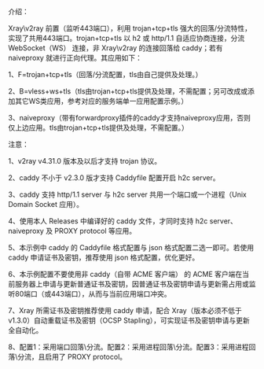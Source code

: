 介绍：

Xray\v2ray 前置（监听443端口），利用 trojan+tcp+tls 强大的回落/分流特性，实现了共用443端口。trojan+tcp+tls 以 h2 或 http/1.1 自适应协商连接，分流 WebSocket（WS） 连接，非 Xray\v2ray 的连接回落给 caddy；若有 naiveproxy 就进行正向代理。其应用如下：

1、F=trojan+tcp+tls（回落/分流配置，tls由自己提供及处理。）

2、B=vless+ws+tls（tls由trojan+tcp+tls提供及处理，不需配置；另可改成或添加其它WS类应用，参考对应的服务端单一应用配置示例。）

3、naiveproxy（带有forwardproxy插件的caddy才支持naiveproxy应用，否则仅上边应用。tls由trojan+tcp+tls提供及处理，不需配置。）

注意：

1、v2ray v4.31.0 版本及以后才支持 trojan 协议。

2、caddy 不小于 v2.3.0 版才支持 Caddyfile 配置开启 h2c server。

3、caddy 支持 http/1.1 server 与 h2c server 共用一个端口或一个进程（Unix Domain Socket 应用）。

4、使用本人 Releases 中编译好的 caddy 文件，才同时支持 h2c server、naiveproxy 及 PROXY protocol 等应用。

5、本示例中 caddy 的 Caddyfile 格式配置与 json 格式配置二选一即可。若使用 caddy 申请证书及密钥，推荐使用 json 格式配置，优化更好。

6、本示例配置不要使用非 caddy（自带 ACME 客户端） 的 ACME 客户端在当前服务器上申请与更新普通证书及密钥，因普通证书及密钥申请与更新需占用或监听80端口（或443端口），从而与当前应用端口冲突。

7、Xray 所需证书及密钥推荐使用 caddy 申请，配合 Xray（版本必须不低于v1.3.0）自动重载证书及密钥（OCSP Stapling），可实现证书及密钥申请与更新全自动化。

8、配置1：采用端口回落\分流。配置2：采用进程回落\分流。配置3：采用进程回落\分流，且启用了 PROXY protocol。
